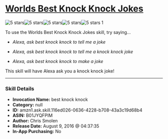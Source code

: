 # [Worlds Best Knock Knock Jokes](http://alexa.amazon.com/#skills/amzn1.ask.skill.116ed026-0636-4228-b708-43a3c19d68b4)
![5 stars](../../images/ic_star_black_18dp_1x.png)![5 stars](../../images/ic_star_black_18dp_1x.png)![5 stars](../../images/ic_star_black_18dp_1x.png)![5 stars](../../images/ic_star_black_18dp_1x.png)![5 stars](../../images/ic_star_black_18dp_1x.png) 1

To use the Worlds Best Knock Knock Jokes skill, try saying...

* *Alexa, ask best knock knock to tell me a joke*

* *Alexa, ask best knock knock to tell me a knock knock joke*

* *Alexa, ask best knock knock to make a joke*

This skill will have Alexa ask you a knock knock joke!

***

### Skill Details

* **Invocation Name:** best knock knock
* **Category:** null
* **ID:** amzn1.ask.skill.116ed026-0636-4228-b708-43a3c19d68b4
* **ASIN:** B01JYQFPIM
* **Author:** Chris Smolen
* **Release Date:** August 9, 2016 @ 04:37:35
* **In-App Purchasing:** No
